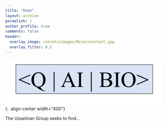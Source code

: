 ```yaml
---
title: "Home"
layout: archive
permalink: /
author_profile: true
comments: false
header:
  overlay_image: /assets/images/Moleculestest.jpg
  overlay_filter: 0.5      
---
```

![](assets/images/logo.png){: .align-center width="400"}

The Usselman Group seeks to find...
